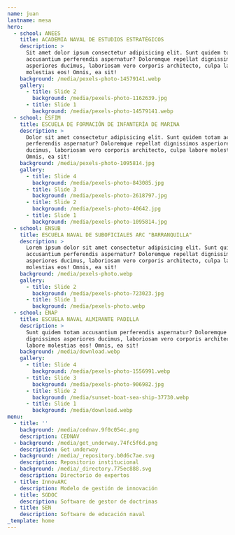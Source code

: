 ```yaml
---
name: juan
lastname: mesa
hero:
  - school: ANEES
    title: ACADEMIA NAVAL DE ESTUDIOS ESTRATÉGICOS
    description: >
      Sit amet dolor ipsum consectetur adipisicing elit. Sunt quidem totam
      accusantium perferendis aspernatur? Doloremque repellat dignissimos
      asperiores ducimus, laboriosam vero corporis architecto, culpa labore
      molestias eos! Omnis, ea sit!
    background: /media/pexels-photo-14579141.webp
    gallery:
      - title: Slide 2
        background: /media/pexels-photo-1162639.jpg
      - title: Slide 1
        background: /media/pexels-photo-14579141.webp
  - school: ESFIM
    title: ESCUELA DE FORMACIÓN DE INFANTERÍA DE MARINA
    description: >
      Dolor sit amet consectetur adipisicing elit. Sunt quidem totam accusantium
      perferendis aspernatur? Doloremque repellat dignissimos asperiores
      ducimus, laboriosam vero corporis architecto, culpa labore molestias eos!
      Omnis, ea sit!
    background: /media/pexels-photo-1095814.jpg
    gallery:
      - title: Slide 4
        background: /media/pexels-photo-843085.jpg
      - title: Slide 3
        background: /media/pexels-photo-2618797.jpg
      - title: Slide 2
        background: /media/pexels-photo-40642.jpg
      - title: Slide 1
        background: /media/pexels-photo-1095814.jpg
  - school: ENSUB
    title: ESCUELA NAVAL DE SUBOFICIALES ARC "BARRANQUILLA"
    description: >
      Lorem ipsum dolor sit amet consectetur adipisicing elit. Sunt quidem totam
      accusantium perferendis aspernatur? Doloremque repellat dignissimos
      asperiores ducimus, laboriosam vero corporis architecto, culpa labore
      molestias eos! Omnis, ea sit!
    background: /media/pexels-photo.webp
    gallery:
      - title: Slide 2
        background: /media/pexels-photo-723023.jpg
      - title: Slide 1
        background: /media/pexels-photo.webp
  - school: ENAP
    title: ESCUELA NAVAL ALMIRANTE PADILLA
    description: >
      Sunt quidem totam accusantium perferendis aspernatur? Doloremque repellat
      dignissimos asperiores ducimus, laboriosam vero corporis architecto, culpa
      labore molestias eos! Omnis, ea sit!
    background: /media/download.webp
    gallery:
      - title: Slide 4
        background: /media/pexels-photo-1556991.webp
      - title: Slide 3
        background: /media/pexels-photo-906982.jpg
      - title: Slide 2
        background: /media/sunset-boat-sea-ship-37730.webp
      - title: Slide 1
        background: /media/download.webp
menu:
  - title: ''
    background: /media/cednav.9f0c054c.png
    description: CEDNAV
  - background: /media/get_underway.74fc5f6d.png
    description: Get underway
  - background: /media/_repository.b0d6c7ae.svg
    description: Repositorio institucional
  - background: /media/_directory.775ec888.svg
    description: Directorio de expertos
  - title: InnovARC
    description: Modelo de gestión de innovación
  - title: SGDOC
    description: Software de gestor de doctrinas
  - title: SEN
    description: Software de educación naval
_template: home
---
```





